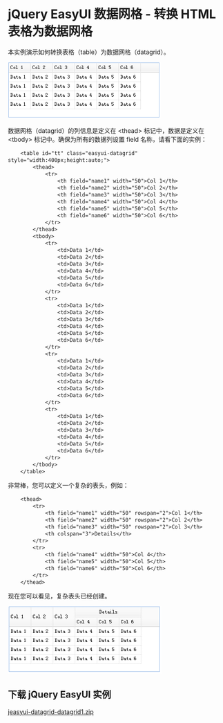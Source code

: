 # jQuery EasyUI 数据网格 - 转换 HTML 表格为数据网格

本实例演示如何转换表格（table）为数据网格（datagrid）。

![](img/datagrid1_1.png)

数据网格（datagrid）的列信息是定义在 &lt;thead&gt; 标记中，数据是定义在 &lt;tbody&gt; 标记中。确保为所有的数据列设置 field 名称，请看下面的实例：

```
	<table id="tt" class="easyui-datagrid" style="width:400px;height:auto;">
		<thead>
			<tr>
				<th field="name1" width="50">Col 1</th>
				<th field="name2" width="50">Col 2</th>
				<th field="name3" width="50">Col 3</th>
				<th field="name4" width="50">Col 4</th>
				<th field="name5" width="50">Col 5</th>
				<th field="name6" width="50">Col 6</th>
			</tr>                          
		</thead>                           
		<tbody>                            
			<tr>                           
				<td>Data 1</td>            
				<td>Data 2</td>            
				<td>Data 3</td>            
				<td>Data 4</td>            
				<td>Data 5</td>            
				<td>Data 6</td>            
			</tr>                          
			<tr>                           
				<td>Data 1</td>            
				<td>Data 2</td>            
				<td>Data 3</td>            
				<td>Data 4</td>            
				<td>Data 5</td>            
				<td>Data 6</td>            
			</tr>                          
			<tr>                           
				<td>Data 1</td>            
				<td>Data 2</td>            
				<td>Data 3</td>            
				<td>Data 4</td>            
				<td>Data 5</td>            
				<td>Data 6</td>            
			</tr>                          
			<tr>                           
				<td>Data 1</td>            
				<td>Data 2</td>            
				<td>Data 3</td>            
				<td>Data 4</td>            
				<td>Data 5</td>            
				<td>Data 6</td>            
			</tr>                          
		</tbody>                           
	</table>

```

非常棒，您可以定义一个复杂的表头，例如：

```
	<thead>
		<tr>
			<th field="name1" width="50" rowspan="2">Col 1</th>
			<th field="name2" width="50" rowspan="2">Col 2</th>
			<th field="name3" width="50" rowspan="2">Col 3</th>
			<th colspan="3">Details</th>
		</tr>
		<tr>
			<th field="name4" width="50">Col 4</th>
			<th field="name5" width="50">Col 5</th>
			<th field="name6" width="50">Col 6</th>
		</tr>                          
	</thead>

```

现在您可以看见，复杂表头已经创建。

![](img/datagrid1_2.png)

## 下载 jQuery EasyUI 实例

[jeasyui-datagrid-datagrid1.zip](/try/jeasyui/download/jeasyui-datagrid-datagrid1.zip)

 